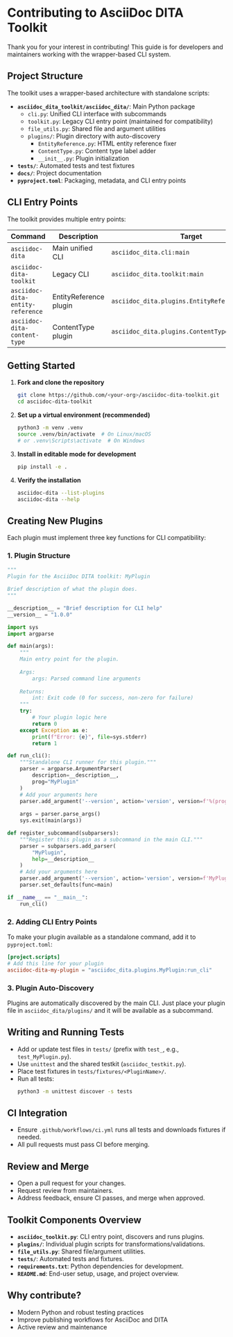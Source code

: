 # Contributing to AsciiDoc DITA Toolkit

Thank you for your interest in contributing! This guide is for developers and maintainers working with the wrapper-based CLI system.

## Project Structure

The toolkit uses a wrapper-based architecture with standalone scripts:

- **`asciidoc_dita_toolkit/asciidoc_dita/`**: Main Python package
  - `cli.py`: Unified CLI interface with subcommands
  - `toolkit.py`: Legacy CLI entry point (maintained for compatibility)
  - `file_utils.py`: Shared file and argument utilities
  - `plugins/`: Plugin directory with auto-discovery
    - `EntityReference.py`: HTML entity reference fixer
    - `ContentType.py`: Content type label adder
    - `__init__.py`: Plugin initialization
- **`tests/`**: Automated tests and test fixtures
- **`docs/`**: Project documentation
- **`pyproject.toml`**: Packaging, metadata, and CLI entry points

## CLI Entry Points

The toolkit provides multiple entry points:

| Command | Description | Target |
|---------|-------------|--------|
| `asciidoc-dita` | Main unified CLI | `asciidoc_dita.cli:main` |
| `asciidoc-dita-toolkit` | Legacy CLI | `asciidoc_dita.toolkit:main` |
| `asciidoc-dita-entity-reference` | EntityReference plugin | `asciidoc_dita.plugins.EntityReference:run_cli` |
| `asciidoc-dita-content-type` | ContentType plugin | `asciidoc_dita.plugins.ContentType:run_cli` |

## Getting Started

1. **Fork and clone the repository**
   ```sh
   git clone https://github.com/<your-org>/asciidoc-dita-toolkit.git
   cd asciidoc-dita-toolkit
   ```

2. **Set up a virtual environment (recommended)**
   ```sh
   python3 -m venv .venv
   source .venv/bin/activate  # On Linux/macOS
   # or .venv\Scripts\activate  # On Windows
   ```

3. **Install in editable mode for development**
   ```sh
   pip install -e .
   ```

4. **Verify the installation**
   ```sh
   asciidoc-dita --list-plugins
   asciidoc-dita --help
   ```

## Creating New Plugins

Each plugin must implement three key functions for CLI compatibility:

### 1. Plugin Structure

```python
"""
Plugin for the AsciiDoc DITA toolkit: MyPlugin

Brief description of what the plugin does.
"""

__description__ = "Brief description for CLI help"
__version__ = "1.0.0"

import sys
import argparse

def main(args):
    """
    Main entry point for the plugin.
    
    Args:
        args: Parsed command line arguments
        
    Returns:
        int: Exit code (0 for success, non-zero for failure)
    """
    try:
        # Your plugin logic here
        return 0
    except Exception as e:
        print(f"Error: {e}", file=sys.stderr)
        return 1

def run_cli():
    """Standalone CLI runner for this plugin."""
    parser = argparse.ArgumentParser(
        description=__description__,
        prog="MyPlugin"
    )
    # Add your arguments here
    parser.add_argument('--version', action='version', version=f'%(prog)s {__version__}')
    
    args = parser.parse_args()
    sys.exit(main(args))

def register_subcommand(subparsers):
    """Register this plugin as a subcommand in the main CLI."""
    parser = subparsers.add_parser(
        "MyPlugin",
        help=__description__
    )
    # Add your arguments here
    parser.add_argument('--version', action='version', version=f'MyPlugin {__version__}')
    parser.set_defaults(func=main)

if __name__ == "__main__":
    run_cli()
```

### 2. Adding CLI Entry Points

To make your plugin available as a standalone command, add it to `pyproject.toml`:

```toml
[project.scripts]
# Add this line for your plugin
asciidoc-dita-my-plugin = "asciidoc_dita.plugins.MyPlugin:run_cli"
```

### 3. Plugin Auto-Discovery

Plugins are automatically discovered by the main CLI. Just place your plugin file in `asciidoc_dita/plugins/` and it will be available as a subcommand.

## Writing and Running Tests
- Add or update test files in `tests/` (prefix with `test_`, e.g., `test_MyPlugin.py`).
- Use `unittest` and the shared testkit (`asciidoc_testkit.py`).
- Place test fixtures in `tests/fixtures/<PluginName>/`.
- Run all tests:
  ```sh
  python3 -m unittest discover -s tests
  ```

## CI Integration
- Ensure `.github/workflows/ci.yml` runs all tests and downloads fixtures if needed.
- All pull requests must pass CI before merging.

## Review and Merge
- Open a pull request for your changes.
- Request review from maintainers.
- Address feedback, ensure CI passes, and merge when approved.

## Toolkit Components Overview

* **`asciidoc_toolkit.py`**: CLI entry point, discovers and runs plugins.
* **`plugins/`**: Individual plugin scripts for transformations/validations.
* **`file_utils.py`**: Shared file/argument utilities.
* **`tests/`**: Automated tests and fixtures.
* **`requirements.txt`**: Python dependencies for development.
* **`README.md`**: End-user setup, usage, and project overview.

## Why contribute?

- Modern Python and robust testing practices
- Improve publishing workflows for AsciiDoc and DITA
- Active review and maintenance

